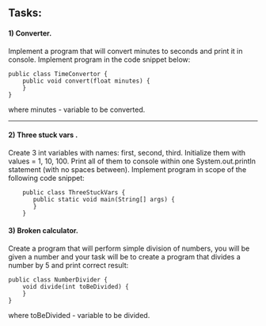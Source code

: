 ## Tasks:
#### 1) Converter.
Implement a program that will convert minutes to seconds and print it in console. Implement program in the
code snippet below:


    public class TimeConvertor {
        public void convert(float minutes) {
        }
    }

where minutes - variable to be converted.


----
#### 2) Three stuck vars .
Create 3 int variables with names: first, second, third. Initialize them with values = 1, 10, 100. Print all of them
to console within one System.out.println statement (with no spaces between). Implement program in scope of the
following code snippet:


        public class ThreeStuckVars {
           public static void main(String[] args) {
           }
        }

#### 3) Broken calculator.
Create a program that will perform simple division of numbers, you will be given a number and
your task will be to create a program that divides a number by 5 and print correct result:


    public class NumberDivider {
        void divide(int toBeDivided) {
        }
    }

where toBeDivided - variable to be divided.

